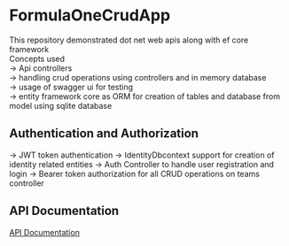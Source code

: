 # FormulaOneCrudApp
This repository demonstrated dot net web apis along with ef core framework  
Concepts used  
-> Api controllers  
-> handling crud operations using controllers and in memory database  
-> usage of swagger ui for testing  
-> entity framework core as ORM for creation of tables and database from model using sqlite database  

## Authentication and Authorization
-> JWT token authentication
-> IdentityDbcontext support for creation of identity related entities
-> Auth Controller to handle user registration and login
-> Bearer token authorization for all CRUD operations on teams controller

## API Documentation

[API Documentation](https://documenter.getpostman.com/view/22540494/2s9YXnzJxc)
